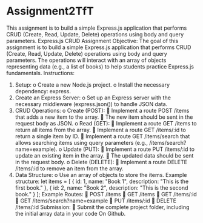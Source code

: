 # Assignment2TfT
This assignment is to build a simple Express.js application that performs  CRUD (Create, Read, Update, Delete) operations using body and query parameters.
Express.js CRUD Assignment
Objective: The goal of this assignment is to build a simple Express.js application that performs
CRUD (Create, Read, Update, Delete) operations using body and query parameters. The
operations will interact with an array of objects representing data (e.g., a list of books) to help
students practice Express.js fundamentals.
Instructions:
1. Setup:
o Create a new Node.js project.
o Install the necessary dependency: express.
2. Create an Express Server:
o Set up an Express server with the necessary middleware (express.json()) to
handle JSON data.
3. CRUD Operations:
o Create (POST):
 Implement a route POST /items that adds a new item to the array.
 The new item should be sent in the request body as JSON.
o Read (GET):
 Implement a route GET /items to return all items from the array.
 Implement a route GET /items/:id to return a single item by ID.
 Implement a route GET /items/search that allows searching items using
query parameters (e.g., /items/search?name=example).
o Update (PUT):
 Implement a route PUT /items/:id to update an existing item in the
array.
 The updated data should be sent in the request body.
o Delete (DELETE):
 Implement a route DELETE /items/:id to remove an item from the array.
4. Data Structure:
o Use an array of objects to store the items. Example structure:
let items = [
 { id: 1, name: "Book 1", description: "This is the first book."
},
 { id: 2, name: "Book 2", description: "This is the second
book." }
];
Example Routes:
 POST /items
 GET /items
 GET /items/:id
 GET /items/search?name=example
 PUT /items/:id
 DELETE /items/:id
Submission:
 Submit the complete project folder, including the initial array data in your code On
Github.
